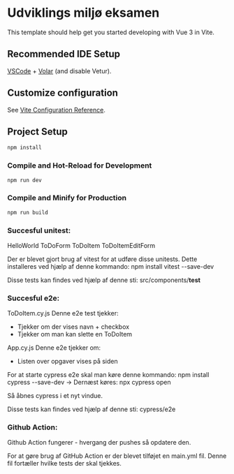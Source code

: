 # Udviklings miljø eksamen

This template should help get you started developing with Vue 3 in Vite.

## Recommended IDE Setup

[VSCode](https://code.visualstudio.com/) + [Volar](https://marketplace.visualstudio.com/items?itemName=Vue.volar) (and disable Vetur).

## Customize configuration

See [Vite Configuration Reference](https://vitejs.dev/config/).

## Project Setup

```sh
npm install
```

### Compile and Hot-Reload for Development

```sh
npm run dev
```

### Compile and Minify for Production

```sh
npm run build
```
### Succesful unitest:
HelloWorld
ToDoForm
ToDoItem
ToDoItemEditForm

Der er blevet gjort brug af vitest for at udføre disse unitests.
Dette installeres ved hjælp af denne kommando: npm install vitest --save-dev

Disse tests kan findes ved hjælp af denne sti: src/components/__test__

### Succesful e2e:
ToDoItem.cy.js 
Denne e2e test tjekker:
- Tjekker om der vises navn + checkbox
- Tjekker om man kan slette en ToDoItem

App.cy.js
Denne e2e tjekker om:
- Listen over opgaver vises på siden

For at starte cypress e2e skal man køre denne kommando: npm install cypress --save-dev
-> Dernæst køres: npx cypress open

Så åbnes cypress i et nyt vindue.

Disse tests kan findes ved hjælp af denne sti: cypress/e2e

### Github Action:
Github Action fungerer - hvergang der pushes så opdatere den.

For at gøre brug af GitHub Action er der blevet tilføjet en main.yml fil. 
Denne fil fortæller hvilke tests der skal tjekkes.
